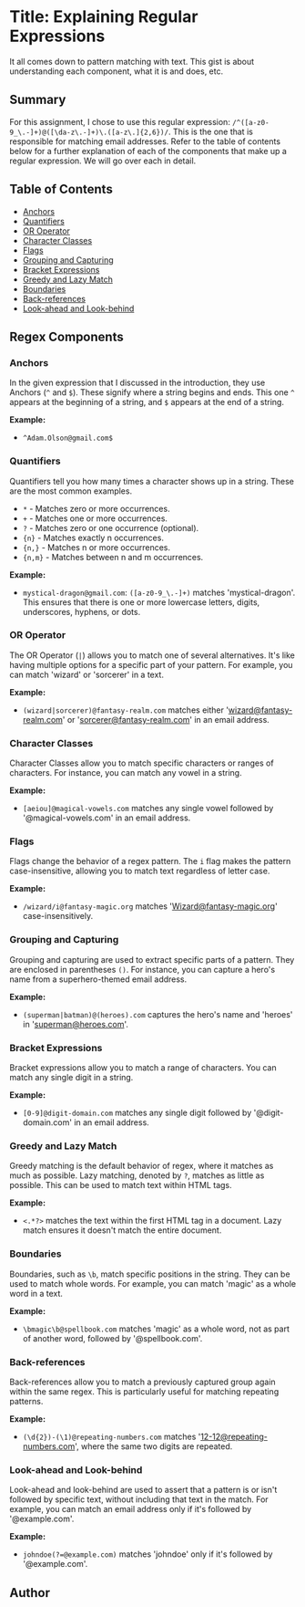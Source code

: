 # Title: Explaining  Regular Expressions

It all comes down to pattern matching with text. This gist is about understanding each component, what it is and does, etc.

## Summary
For this assignment, I chose to use this regular expression: `/^([a-z0-9_\.-]+)@([\da-z\.-]+)\.([a-z\.]{2,6})/`. This is the one that is responsible for matching email addresses. Refer to the table of contents below for a further explanation of each of the components that make up a regular expression. We will go over each in detail.

## Table of Contents

- [Anchors](#anchors)
- [Quantifiers](#quantifiers)
- [OR Operator](#or-operator)
- [Character Classes](#character-classes)
- [Flags](#flags)
- [Grouping and Capturing](#grouping-and-capturing)
- [Bracket Expressions](#bracket-expressions)
- [Greedy and Lazy Match](#greedy-and-lazy-match)
- [Boundaries](#boundaries)
- [Back-references](#back-references)
- [Look-ahead and Look-behind](#look-ahead-and-look-behind)

## Regex Components

### Anchors

In the given expression that I discussed in the introduction, they use Anchors (`^` and `$`). These signify where a string begins and ends. This one `^` appears at the beginning of a string, and `$` appears at the end of a string.

**Example:**
- `^Adam.Olson@gmail.com$`

### Quantifiers

Quantifiers tell you how many times a character shows up in a string. These are the most common examples.

- `*` - Matches zero or more occurrences.
- `+` - Matches one or more occurrences.
- `?` - Matches zero or one occurrence (optional).
- `{n}` - Matches exactly n occurrences.
- `{n,}` - Matches n or more occurrences.
- `{n,m}` - Matches between n and m occurrences.

**Example:**
- `mystical-dragon@gmail.com`: `([a-z0-9_\.-]+)` matches 'mystical-dragon'. This ensures that there is one or more lowercase letters, digits, underscores, hyphens, or dots.

### OR Operator

The OR Operator (`|`) allows you to match one of several alternatives. It's like having multiple options for a specific part of your pattern. For example, you can match 'wizard' or 'sorcerer' in a text.

**Example:**
- `(wizard|sorcerer)@fantasy-realm.com` matches either 'wizard@fantasy-realm.com' or 'sorcerer@fantasy-realm.com' in an email address.

### Character Classes

Character Classes allow you to match specific characters or ranges of characters. For instance, you can match any vowel in a string.

**Example:**
- `[aeiou]@magical-vowels.com` matches any single vowel followed by '@magical-vowels.com' in an email address.

### Flags

Flags change the behavior of a regex pattern. The `i` flag makes the pattern case-insensitive, allowing you to match text regardless of letter case.

**Example:**
- `/wizard/i@fantasy-magic.org` matches 'Wizard@fantasy-magic.org' case-insensitively.

### Grouping and Capturing

Grouping and capturing are used to extract specific parts of a pattern. They are enclosed in parentheses `()`. For instance, you can capture a hero's name from a superhero-themed email address.

**Example:**
- `(superman|batman)@(heroes).com` captures the hero's name and 'heroes' in 'superman@heroes.com'.

### Bracket Expressions

Bracket expressions allow you to match a range of characters. You can match any single digit in a string.

**Example:**
- `[0-9]@digit-domain.com` matches any single digit followed by '@digit-domain.com' in an email address.

### Greedy and Lazy Match

Greedy matching is the default behavior of regex, where it matches as much as possible. Lazy matching, denoted by `?`, matches as little as possible. This can be used to match text within HTML tags.

**Example:**
- `<.*?>` matches the text within the first HTML tag in a document. Lazy match ensures it doesn't match the entire document.

### Boundaries

Boundaries, such as `\b`, match specific positions in the string. They can be used to match whole words. For example, you can match 'magic' as a whole word in a text.

**Example:**
- `\bmagic\b@spellbook.com` matches 'magic' as a whole word, not as part of another word, followed by '@spellbook.com'.

### Back-references

Back-references allow you to match a previously captured group again within the same regex. This is particularly useful for matching repeating patterns.

**Example:**
- `(\d{2})-(\1)@repeating-numbers.com` matches '12-12@repeating-numbers.com', where the same two digits are repeated.

### Look-ahead and Look-behind

Look-ahead and look-behind are used to assert that a pattern is or isn't followed by specific text, without including that text in the match. For example, you can match an email address only if it's followed by '@example.com'.

**Example:**
- `johndoe(?=@example.com)` matches 'johndoe' only if it's followed by '@example.com'.

## Author


